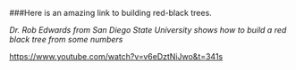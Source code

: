 ###Here is an amazing link to building red-black trees.

_Dr. Rob Edwards from San Diego State University shows how to build a red black tree from some numbers_

https://www.youtube.com/watch?v=v6eDztNiJwo&t=341s 
